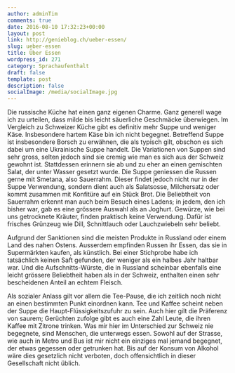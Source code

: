```yaml
---
author: adminTim
comments: true
date: 2016-08-10 17:32:23+00:00
layout: post
link: http://genieblog.ch/ueber-essen/
slug: ueber-essen
title: Über Essen
wordpress_id: 271
category: Sprachaufenthalt
draft: false
template: post
description: false
socialImage: /media/socialImage.jpg
---
```


Die russische Küche hat einen ganz eigenen Charme. Ganz generell wage ich zu urteilen, dass milde bis leicht säuerliche Geschmäcke überwiegen. Im Vergleich zu Schweizer Küche gibt es definitiv mehr Suppe und weniger Käse. Insbesondere hartem Käse bin ich nicht begegnet. Betreffend Suppe ist insbesondere Borsch zu erwähnen, die als typisch gilt, obschon es sich dabei um eine Ukrainische Suppe handelt. Die Variationen von Suppen sind sehr gross, selten jedoch sind sie cremig wie man es sich aus der Schweiz gewohnt ist. Stattdessen erinnern sie ab und zu eher an einen gemischten Salat, der unter Wasser gesetzt wurde. Die Suppe geniessen die Russen gerne mit Smetana, also Sauerrahm. Dieser findet jedoch nicht nur in der Suppe Verwendung, sondern dient auch als Salatsosse, Milchersatz oder kommt zusammen mit Konfitüre auf ein Stück Brot. Die Beliebtheit von Sauerrahm erkennt man auch beim Besuch eines Ladens; in jedem, den ich bisher war, gab es eine grössere Auswahl als an Joghurt. Gewürze, wie bei uns getrocknete Kräuter, finden praktisch keine Verwendung. Dafür ist frisches Grünzeug wie Dill, Schnittlauch oder Lauchzwiebeln sehr beliebt.

Aufgrund der Sanktionen sind die meisten Produkte in Russland oder einem Land des nahen Ostens. Ausserdem empfinden Russen ihr Essen, das sie in Supermärkten kaufen, als künstlich. Bei einer Stichprobe habe ich tatsächlich keinen Saft gefunden, der weniger als ein halbes Jahr haltbar war. Und die Aufschnitts-Würste, die in Russland scheinbar ebenfalls eine leicht grössere Beliebtheit haben als in der Schweiz, enthalten einen sehr bescheidenen Anteil an echtem Fleisch. 

Als sozialer Anlass gilt vor allem die Tee-Pause, die ich zeitlich noch nicht an einen bestimmten Punkt einordnen kann. Tee und Kaffee scheint neben der Suppe die Haupt-Flüssigkeitszufuhr zu sein. Auch hier gilt die Präferenz von saurem; Gerüchten zufolge gibt es auch eine Zahl Leute, die ihren Kaffee mit Zitrone trinken. 
Was mir hier im Unterschied zur Schweiz nie begegnete, sind Menschen, die unterwegs essen. Sowohl auf der Strasse, wie auch in Metro und Bus ist mir nicht ein einziges mal jemand begegnet, der etwas gegessen oder getrunken hat. Bis auf der Konsum von Alkohol wäre dies gesetzlich nicht verboten, doch offensichtlich in dieser Gesellschaft nicht üblich.
